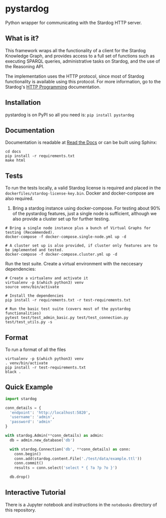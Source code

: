 # pystardog

Python wrapper for communicating with the Stardog HTTP server.

## What is it?

This framework wraps all the functionality of a client for the Stardog
Knowledge Graph, and provides access to a full set of functions such
as executing SPARQL queries, administrative tasks on Stardog, and the
use of the Reasoning API.

The implementation uses the HTTP protocol, since most of Stardog
functionality is available using this protocol. For more information,
go to the Stardog's [HTTP
Programming](http://www.stardog.com/docs/#_network_programming)
documentation.

## Installation

pystardog is on PyPI so all you need is: `pip install pystardog`

## Documentation

Documentation is readable at [Read the
Docs](http://pystardog.readthedocs.io) or can be built using Sphinx:

    cd docs
    pip install -r requirements.txt
    make html

## Tests

To run the tests locally, a valid Stardog license is required and placed in the `dockerfiles/stardog-license-key.bin`. 
Docker and docker-compose are also required.

1) Bring a stardog instance using docker-compose. For testing about 90% of the  pystardog features, just a single node is sufficient,
although we also provide a cluster set up for further testing. 
```shell script
# Bring a single node instance plus a bunch of Virtual Graphs for testing (Recommended).
docker-compose -f docker-compose.single-node.yml up -d

# A cluster set up is also provided, if cluster only features are to be implemented and tested.
docker-compose -f docker-compose.cluster.yml up -d
```

Run the test suite. Create a virtual environment with the neccesary dependencies:
```shell script
# Create a virtualenv and activate it
virtualenv -p $(which python3) venv
source venv/bin/activate

# Install the dependencies
pip install -r requirements.txt -r test-requirements.txt 

# Run the basic test suite (covers most of the pystardog functionalities)
pytest test/test_admin_basic.py test/test_connection.py test/test_utils.py -s 
```


## Format
To run a format of all the files
```shell script
virtualenv -p $(which python3) venv
. venv/bin/activate
pip install -r test-requirements.txt
black .
```

## Quick Example

```python
import stardog

conn_details = {
  'endpoint': 'http://localhost:5820',
  'username': 'admin',
  'password': 'admin'
}

with stardog.Admin(**conn_details) as admin:
  db = admin.new_database('db')

  with stardog.Connection('db', **conn_details) as conn:
    conn.begin()
    conn.add(stardog.content.File('./test/data/example.ttl'))
    conn.commit()
    results = conn.select('select * { ?a ?p ?o }')

  db.drop()
```

## Interactive Tutorial

There is a Jupyter notebook and instructions in the `notebooks`
directory of this repository.
